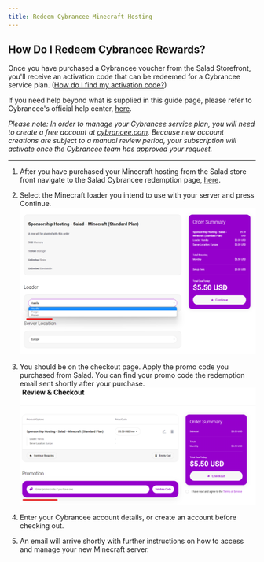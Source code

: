 ```yaml
---
title: Redeem Cybrancee Minecraft Hosting
---
```


## **How Do I Redeem Cybrancee Rewards?**

Once you have purchased a Cybrancee voucher from the Salad Storefront, you'll receive an activation code that can be
redeemed for a Cybrancee service plan.
([How do I find my activation code?](/docs/guides/using-the-salad-app/125-where-to-find-your-reward-redemption-code))

If you need help beyond what is supplied in this guide page, please refer to Cybrancee's official help center,
[here](https://cybrancee.com/learn/).

_Please note: In order to manage your Cybrancee service plan, you will need to create a free account at_
[_cybrancee.com_](https://cybrancee.com/)_. Because new account creations are subject to a manual review period, your
subscription will activate once the Cybrancee team has approved your request._

---

1. After you have purchased your Minecraft hosting from the Salad store front navigate to the Salad Cybrancee redemption
   page, [here](https://cybrancee.com/client/index.php?rp=%2Fstore%2Fsponsorship-hosting%2F).

2. Select the Minecraft loader you intend to use with your server and press Continue.
   ![](../../../../content/images/rewards/redeeming-your-rewards/cybrancee-minecraft-1.png)

3. You should be on the checkout page. Apply the promo code you purchased from Salad. You can find your promo code the
   redemption email sent shortly after your purchase.
   ![](../../../../content/images/rewards/redeeming-your-rewards/cybrancee-minecraft-2.png)

4. Enter your Cybrancee account details, or create an account before checking out.
5. An email will arrive shortly with further instructions on how to access and manage your new Minecraft server.
